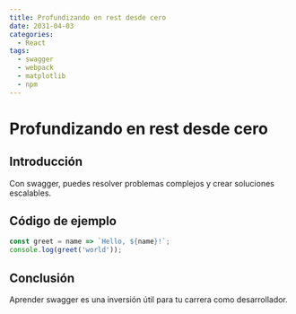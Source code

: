 ```yaml
---
title: Profundizando en rest desde cero
date: 2031-04-03
categories:
  - React
tags:
  - swagger
  - webpack
  - matplotlib
  - npm
---
```


# Profundizando en rest desde cero

## Introducción

Con swagger, puedes resolver problemas complejos y crear soluciones escalables.

## Código de ejemplo

```javascript
const greet = name => `Hello, ${name}!`;
console.log(greet('world'));
```

## Conclusión

Aprender swagger es una inversión útil para tu carrera como desarrollador.